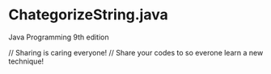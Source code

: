 # ChategorizeString.java
Java Programming 9th edition

// Sharing is caring everyone!
// Share your codes to so everone learn a new technique!
